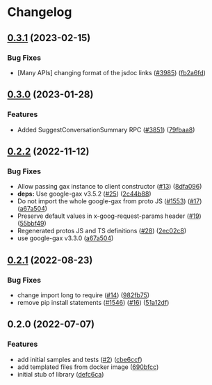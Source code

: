 # Changelog

## [0.3.1](https://github.com/googleapis/google-cloud-node/compare/bare-metal-solution-v0.3.0...bare-metal-solution-v0.3.1) (2023-02-15)


### Bug Fixes

* [Many APIs] changing format of the jsdoc links ([#3985](https://github.com/googleapis/google-cloud-node/issues/3985)) ([fb2a6fd](https://github.com/googleapis/google-cloud-node/commit/fb2a6fdbd9dcf2ae91b3767629d71f0970d0712c))

## [0.3.0](https://github.com/googleapis/google-cloud-node/compare/bare-metal-solution-v0.2.2...bare-metal-solution-v0.3.0) (2023-01-28)


### Features

* Added SuggestConversationSummary RPC ([#3851](https://github.com/googleapis/google-cloud-node/issues/3851)) ([79fbaa8](https://github.com/googleapis/google-cloud-node/commit/79fbaa833d08738fa37aa37158ddb5b1c91710e1))

## [0.2.2](https://github.com/googleapis/nodejs-bare-metal-solution/compare/v0.2.1...v0.2.2) (2022-11-12)


### Bug Fixes

* Allow passing gax instance to client constructor ([#13](https://github.com/googleapis/nodejs-bare-metal-solution/issues/13)) ([8dfa096](https://github.com/googleapis/nodejs-bare-metal-solution/commit/8dfa096456b9b8c54e403f2d1a77ac6c1e0779be))
* **deps:** Use google-gax v3.5.2 ([#25](https://github.com/googleapis/nodejs-bare-metal-solution/issues/25)) ([2c44b88](https://github.com/googleapis/nodejs-bare-metal-solution/commit/2c44b884ee043e275279c26fc8712846b303f657))
* Do not import the whole google-gax from proto JS ([#1553](https://github.com/googleapis/nodejs-bare-metal-solution/issues/1553)) ([#17](https://github.com/googleapis/nodejs-bare-metal-solution/issues/17)) ([a67a504](https://github.com/googleapis/nodejs-bare-metal-solution/commit/a67a504aa6994103c329e00856aafabee68076bf))
* Preserve default values in x-goog-request-params header ([#19](https://github.com/googleapis/nodejs-bare-metal-solution/issues/19)) ([55bbf49](https://github.com/googleapis/nodejs-bare-metal-solution/commit/55bbf49df595242d106047ff3685d5328ee45bd9))
* Regenerated protos JS and TS definitions ([#28](https://github.com/googleapis/nodejs-bare-metal-solution/issues/28)) ([2ec02c8](https://github.com/googleapis/nodejs-bare-metal-solution/commit/2ec02c83b0d681d12f4db137f8f1cdc7a74449a9))
* use google-gax v3.3.0 ([a67a504](https://github.com/googleapis/nodejs-bare-metal-solution/commit/a67a504aa6994103c329e00856aafabee68076bf))

## [0.2.1](https://github.com/googleapis/nodejs-bare-metal-solution/compare/v0.2.0...v0.2.1) (2022-08-23)


### Bug Fixes

* change import long to require ([#14](https://github.com/googleapis/nodejs-bare-metal-solution/issues/14)) ([982fb75](https://github.com/googleapis/nodejs-bare-metal-solution/commit/982fb75a20674de77c3ec8a931172566fe952603))
* remove pip install statements ([#1546](https://github.com/googleapis/nodejs-bare-metal-solution/issues/1546)) ([#16](https://github.com/googleapis/nodejs-bare-metal-solution/issues/16)) ([51a12df](https://github.com/googleapis/nodejs-bare-metal-solution/commit/51a12dfd7da8be12c3cb53fc1828121a2e046e8e))

## 0.2.0 (2022-07-07)


### Features

* add initial samples and tests ([#2](https://github.com/googleapis/nodejs-bare-metal-solution/issues/2)) ([cbe6ccf](https://github.com/googleapis/nodejs-bare-metal-solution/commit/cbe6ccf067b3652ec66595b3cefc320bafe2f07b))
* add templated files from docker image ([690bfcc](https://github.com/googleapis/nodejs-bare-metal-solution/commit/690bfcc607495e412ef552a8ff657786f86e80db))
* initial stub of library ([defc6ca](https://github.com/googleapis/nodejs-bare-metal-solution/commit/defc6ca53395887fc2650209c0fb9ea9b07bbce9))
